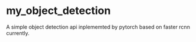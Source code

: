 # my_object_detection
A simple object detection api inplememted by pytorch based on faster rcnn currently.
